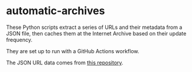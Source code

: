 # automatic-archives
These Python scripts extract a series of URLs and their metadata from a JSON file, then caches them at the Internet Archive based on their update frequency.

They are set up to run with a GitHub Actions workflow.

The JSON URL data comes from [this repository](https://github.com/Police-Data-Accessibility-Project/data-sources-mirror).
